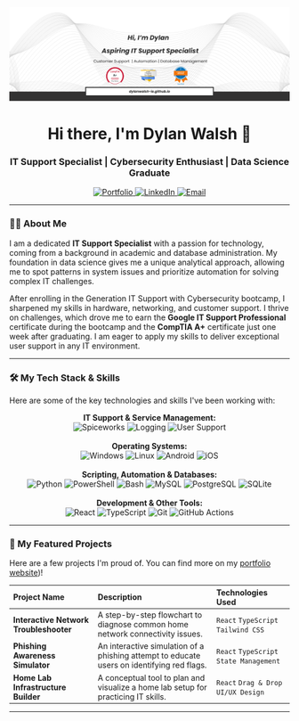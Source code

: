 <div align="center">
  <img src="https://github.com/dylanwalsh-ie/dylanwalsh-ie/raw/main/dylanWalsh_banner.png" alt="Dylan Walsh Profile Banner">
  <h1>Hi there, I'm Dylan Walsh 👋</h1>
  <h3>IT Support Specialist | Cybersecurity Enthusiast | Data Science Graduate</h3>

  <p>
    <a href="https://dylanwalsh-ie.github.io/" target="_blank">
      <img src="https://img.shields.io/badge/Portfolio-dylanwalsh.ie-blue?style=for-the-badge&logo=icloud" alt="Portfolio"/>
    </a>
    <a href="https://www.linkedin.com/in/dylanwalshire23/" target="_blank">
      <img src="https://img.shields.io/badge/LinkedIn-Connect-blue?style=for-the-badge&logo=linkedin" alt="LinkedIn"/>
    </a>
    <a href="mailto:dylanwalsh23ie@gmail.com">
      <img src="https://img.shields.io/badge/Email-Say_Hello-red?style=for-the-badge&logo=gmail" alt="Email"/>
    </a>
  </p>
</div>

---

### 👨‍💻 About Me

I am a dedicated **IT Support Specialist** with a passion for technology, coming from a background in academic and database administration. My foundation in data science gives me a unique analytical approach, allowing me to spot patterns in system issues and prioritize automation for solving complex IT challenges.

After enrolling in the Generation IT Support with Cybersecurity bootcamp, I sharpened my skills in hardware, networking, and customer support. I thrive on challenges, which drove me to earn the **Google IT Support Professional** certificate during the bootcamp and the **CompTIA A+** certificate just one week after graduating. I am eager to apply my skills to deliver exceptional user support in any IT environment.

---

### 🛠️ My Tech Stack & Skills

Here are some of the key technologies and skills I've been working with:

<p align="center">
  <strong>IT Support & Service Management:</strong><br>
  <img src="https://img.shields.io/badge/Spiceworks-Orange?style=for-the-badge&logo=spiceworks&logoColor=white" alt="Spiceworks">
  <img src="https://img.shields.io/badge/Incident_Logging-blue?style=for-the-badge" alt="Logging">
  <img src="https://img.shields.io/badge/User_Support-blue?style=for-the-badge" alt="User Support">
  <br><br>
  <strong>Operating Systems:</strong><br>
  <img src="https://img.shields.io/badge/Windows-0078D6?style=for-the-badge&logo=windows&logoColor=white" alt="Windows"/>
  <img src="https://img.shields.io/badge/Linux-FCC624?style=for-the-badge&logo=linux&logoColor=black" alt="Linux"/>
  <img src="https://img.shields.io/badge/Android-3DDC84?style=for-the-badge&logo=android&logoColor=white" alt="Android"/>
  <img src="https://img.shields.io/badge/iOS-000000?style=for-the-badge&logo=apple&logoColor=white" alt="iOS"/>
  <br><br>
  <strong>Scripting, Automation & Databases:</strong><br>
  <img src="https://img.shields.io/badge/Python-3776AB?style=for-the-badge&logo=python&logoColor=white" alt="Python"/>
  <img src="https://img.shields.io/badge/PowerShell-5391FE?style=for-the-badge&logo=powershell&logoColor=white" alt="PowerShell"/>
  <img src="https://img.shields.io/badge/Bash-4EAA25?style=for-the-badge&logo=gnubash&logoColor=white" alt="Bash"/>
  <img src="https://img.shields.io/badge/MySQL-4479A1?style=for-the-badge&logo=mysql&logoColor=white" alt="MySQL"/>
  <img src="https://img.shields.io/badge/PostgreSQL-4169E1?style=for-the-badge&logo=postgresql&logoColor=white" alt="PostgreSQL"/>
  <img src="https://img.shields.io/badge/SQLite-003B57?style=for-the-badge&logo=sqlite&logoColor=white" alt="SQLite"/>
  <br><br>
  <strong>Development & Other Tools:</strong><br>
  <img src="https://img.shields.io/badge/React-61DAFB?style=for-the-badge&logo=react&logoColor=black" alt="React"/>
  <img src="https://img.shields.io/badge/TypeScript-3178C6?style=for-the-badge&logo=typescript&logoColor=white" alt="TypeScript"/>
  <img src="https://img.shields.io/badge/Git-F05032?style=for-the-badge&logo=git&logoColor=white" alt="Git"/>
  <img src="https://img.shields.io/badge/GitHub_Actions-2088FF?style=for-the-badge&logo=github-actions&logoColor=white" alt="GitHub Actions"/>
</p>

---

### 🚀 My Featured Projects
Here are a few projects I'm proud of. You can find more on my [portfolio website]([https://dylanwalsh-ie.github.io/]))!

| Project Name | Description | Technologies Used |
| :--- | :--- | :--- |
| **Interactive Network Troubleshooter** | A step-by-step flowchart to diagnose common home network connectivity issues. | `React` `TypeScript` `Tailwind CSS` |
| **Phishing Awareness Simulator** | An interactive simulation of a phishing attempt to educate users on identifying red flags. | `React` `TypeScript` `State Management` |
| **Home Lab Infrastructure Builder** | A conceptual tool to plan and visualize a home lab setup for practicing IT skills. | `React` `Drag & Drop` `UI/UX Design` |

---
